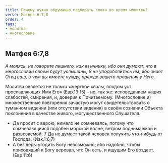 ```yaml
---
title: Почему нужно обдуманно подбирать слова во время молитвы?
verse: Матфея 6:7,8
order: 4
tags: 
- молитва
- многословие
---
```


## Матфея 6:7,8

*А молясь, не говорите лишнего, как язычники, ибо они думают, что в многословии своем будут услышаны; 8 не уподобляйтесь им, ибо знает Отец ваш, в чем вы имеете нужду, прежде вашего прошения у Него.*

Молитва является не только «жертвой хвалы, плодом уст прославляющих Имя Его» (Евр.13:15) – но, так же: исповеданием наших слабостей, смирения, и, доверия к Почитаемому. (Многословие и) множественные повторения зачастую могут свидетельствовать о туманном видении (или отсутствии видения) в своём сознании Объекта поклонения в качестве живого, могущественного Слушателя. 

- Да просит с верою, нимало не сомневаясь, потому что сомневающийся подобен морской волне, ветром поднимаемой и развеваемой. 7 Да не думает такой человек получить что-нибудь от Господа. (Иак.1:6,7)
- А без веры угодить Богу невозможно; ибо надобно, чтобы приходящий к Богу веровал, что Он есть, и ищущим Его воздает. (Евр.11:6)